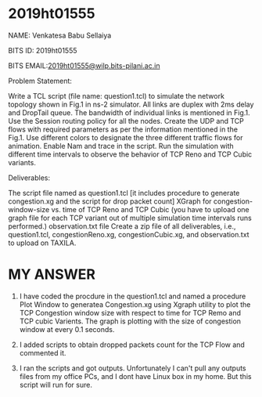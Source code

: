 # 2019ht01555
NAME: Venkatesa Babu Sellaiya

BITS ID: 2019ht01555

BITS EMAIL:2019ht01555@wilp.bits-pilani.ac.in

Problem Statement: 

Write a TCL script (file name: question1.tcl) to simulate the network topology shown in Fig.1 in ns-2 simulator. All links are duplex with 2ms delay and DropTail queue. The bandwidth of individual links is mentioned in Fig.1. Use the Session routing policy for all the nodes. Create the UDP and TCP flows with required parameters as per the information mentioned in the Fig.1. Use different colors to designate the three different traffic flows for animation. Enable Nam and trace in the script. Run the simulation with different time intervals to observe the behavior of TCP Reno and TCP Cubic variants.

Deliverables:

The script file named as question1.tcl [it includes procedure to generate congestion.xg and the script for drop packet count]
XGraph for congestion-window-size vs. time of TCP Reno and TCP Cubic (you have to upload one graph file for each TCP variant out of multiple simulation time intervals runs performed.)
observation.txt file
Create a zip file of all deliverables, i.e., question1.tcl, congestionReno.xg, congestionCubic.xg, and observation.txt to upload on TAXILA.


MY ANSWER
==========================================================================================
1. I have coded the procdure in the question1.tcl and named a procedure Plot Window to generatea Congestion.xg using Xgraph utility to plot the TCP Congestion window size with respect to time for TCP Remo and TCP cubic Varients. The graph is plotting with the size of congestion window at every 0.1 seconds.

2. I added scripts to obtain dropped packets count for the TCP Flow and commented it. 

3. I ran the scripts and got outputs. Unfortunately I can't pull any outputs files from my office PCs, and I dont have Linux box in my home. But this script will run for sure. 
